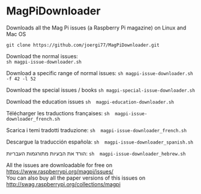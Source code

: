 

# MagPiDownloader
Downloads all the Mag Pi issues (a Raspberry Pi magazine) on Linux and Mac OS

  `git clone https://github.com/joergi77/MagPiDownloader.git`   
  
Download the normal issues:  
  `sh magpi-issue-downloader.sh`

Download a specific range of normal issues:
  `sh magpi-issue-downloader.sh -f 42 -l 52`
  
Download the special issues / books 
  `sh magpi-special-issue-downloader.sh`
  
Download the education issues
  `sh  magpi-education-downloader.sh`

Télécharger les traductions françaises:
  `sh  magpi-issue-downloader_french.sh`

Scarica i temi tradotti traduzione:
  `sh  magpi-issue-downloader_french.sh`

Descargue la traducción española:
  `sh  magpi-issue-downloader_spanish.sh`

הורד את הבעיות מתורגמות העבריות:
  `sh  magpi-issue-downloader_hebrew.sh`




All the issues are downloadable for free on https://www.raspberrypi.org/magpi/issues/   
You can also buy all the paper versions of this issues on http://swag.raspberrypi.org/collections/magpi

